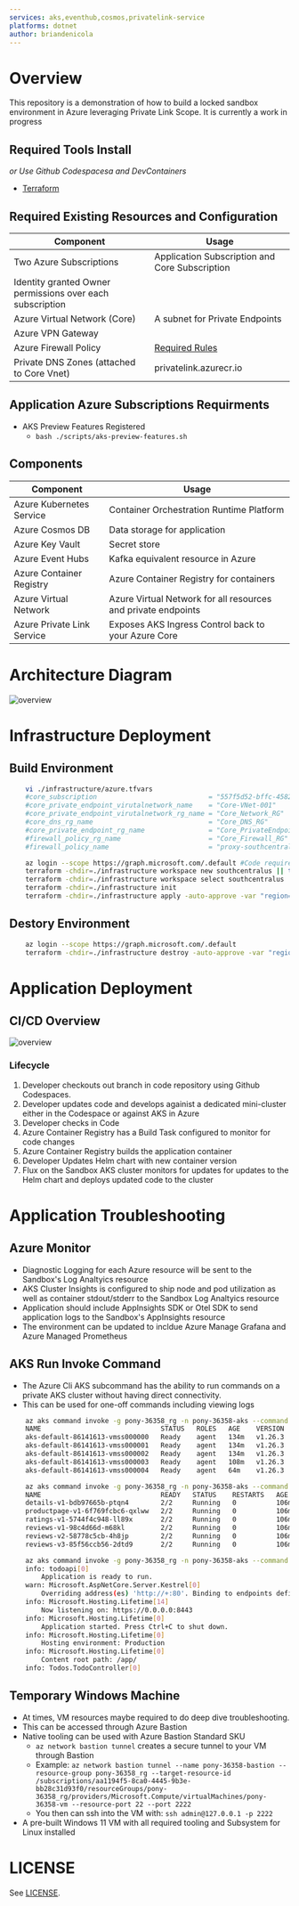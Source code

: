 ```yaml
---
services: aks,eventhub,cosmos,privatelink-service
platforms: dotnet
author: briandenicola
---
```


# Overview

This repository is a demonstration of how to build a locked sandbox environment in Azure leveraging Private Link Scope. It is currently a work in progress

## Required Tools Install
_or Use Github Codespacesa and DevContainers_
* [Terraform](https://developer.hashicorp.com/terraform/downloads)

## Required Existing Resources and Configuration
Component | Usage
--------------- | --------------- 
| Two Azure Subscriptions | Application Subscription and Core Subscription |
| Identity granted Owner permissions over each subscription |
| Azure Virtual Network (Core) | A subnet for Private Endpoints |
| Azure VPN Gateway | |
| Azure Firewall Policy | [Required Rules](https://learn.microsoft.com/en-us/azure/aks/outbound-rules-control-egress)
| Private DNS Zones (attached to Core Vnet) | privatelink.azurecr.io |

## Application Azure Subscriptions Requirments
* AKS Preview Features Registered
    * `bash ./scripts/aks-preview-features.sh`

## Components
Component | Usage
------ | ------
Azure Kubernetes Service | Container Orchestration Runtime Platform  
Azure Cosmos DB | Data storage for application 
Azure Key Vault | Secret store 
Azure Event Hubs | Kafka equivalent resource in Azure
Azure Container Registry | Azure Container Registry for containers
Azure Virtual Network  | Azure Virtual Network for all resources and private endpoints
Azure Private Link Service | Exposes AKS Ingress Control back to your Azure Core

# Architecture Diagram
![overview](./assets/environment.png)

# Infrastructure Deployment 
## Build Environment
```bash
    vi ./infrastructure/azure.tfvars
    #core_subscription                            = "557f5d52-bffc-4582-bd0b-2cd706813031"
    #core_private_endpoint_virutalnetwork_name    = "Core-VNet-001"
    #core_private_endpoint_virutalnetwork_rg_name = "Core_Network_RG"
    #core_dns_rg_name                             = "Core_DNS_RG"
    #core_private_endpoint_rg_name                = "Core_PrivateEndpoints_RG"
    #firewall_policy_rg_name                      = "Core_Firewall_RG"
    #firewall_policy_name                         = "proxy-southcentral-policy"

    az login --scope https://graph.microsoft.com/.default #Code requires AAD permissions 
    terraform -chdir=./infrastructure workspace new southcentralus || true
    terraform -chdir=./infrastructure workspace select southcentralus
    terraform -chdir=./infrastructure init
    terraform -chdir=./infrastructure apply -auto-approve -var "region=southcentralus" -var-file="./infrastructure/azure.tfvars"
```
## Destory Environment
```bash
    az login --scope https://graph.microsoft.com/.default
    terraform -chdir=./infrastructure destroy -auto-approve -var "region=southcentralus" -var-file="./infrastructure/azure.tfvars"
```

# Application Deployment
## CI/CD Overview
![overview](./assets/cicd.png)

### Lifecycle
1. Developer checkouts out branch in code repository using Github Codespaces.
1. Developer updates code and develops againist a dedicated mini-cluster either in the Codespace or against AKS in Azure
1. Developer checks in Code
1. Azure Container Registry has a Build Task configured to monitor for code changes
1. Azure Container Registry builds the application container
1. Developer Updates Helm chart with new container version
1. Flux on the Sandbox AKS cluster monitors for updates for updates to the Helm chart and deploys updated code to the cluster

# Application Troubleshooting 
##  Azure Monitor
* Diagnostic Logging for each Azure resource will be sent to the Sandbox's Log Analtyics resource 
* AKS Cluster Insights is configured to ship node and pod utilization as well as container stdout/stderr to the Sandbox Log Analtyics resource
* Application should include AppInsights SDK or Otel SDK to send application logs to the Sandbox's AppInsights resource
* The environment can be updated to incldue Azure Manage Grafana and Azure Managed Prometheus 

## AKS Run Invoke Command
* The Azure Cli AKS subcommand has the ability to run commands on a private AKS cluster without having direct connectivity.  
* This can be used for one-off commands including viewing logs
```bash
    az aks command invoke -g pony-36358_rg -n pony-36358-aks --command 'kubectl get nodes'
    NAME                              STATUS   ROLES   AGE    VERSION
    aks-default-86141613-vmss000000   Ready    agent   134m   v1.26.3
    aks-default-86141613-vmss000001   Ready    agent   134m   v1.26.3
    aks-default-86141613-vmss000002   Ready    agent   134m   v1.26.3
    aks-default-86141613-vmss000003   Ready    agent   108m   v1.26.3
    aks-default-86141613-vmss000004   Ready    agent   64m    v1.26.3

    az aks command invoke -g pony-36358_rg -n pony-36358-aks --command 'kubectl get pods -n bookstore'
    NAME                              READY   STATUS    RESTARTS   AGE
    details-v1-bdb97665b-ptqn4        2/2     Running   0          106m
    productpage-v1-6f769fcbc6-qxlww   2/2     Running   0          106m
    ratings-v1-5744f4c948-ll89x       2/2     Running   0          106m
    reviews-v1-98c4d66d-m68kl         2/2     Running   0          106m
    reviews-v2-58778c5cb-4h8jp        2/2     Running   0          106m
    reviews-v3-85f56ccb56-2dtd9       2/2     Running   0          106m

    az aks command invoke -g pony-36358_rg -n pony-36358-aks --command "kubectl logs todoapi-84664fcfc8-qnxpg"
    info: todoapi[0]
        Application is ready to run.
    warn: Microsoft.AspNetCore.Server.Kestrel[0]
        Overriding address(es) 'http://+:80'. Binding to endpoints defined via IConfiguration and/or UseKestrel() instead.
    info: Microsoft.Hosting.Lifetime[14]
        Now listening on: https://0.0.0.0:8443
    info: Microsoft.Hosting.Lifetime[0]
        Application started. Press Ctrl+C to shut down.
    info: Microsoft.Hosting.Lifetime[0]
        Hosting environment: Production
    info: Microsoft.Hosting.Lifetime[0]
        Content root path: /app/
    info: Todos.TodoController[0]
```

## Temporary Windows Machine
* At times, VM resources maybe required to do deep dive troubleshooting.  
* This can be accessed through Azure Bastion
* Native tooling can be used with Azure Bastion Standard SKU
    * `az network bastion tunnel` creates a secure tunnel to your VM through Bastion
    * Example: `az network bastion tunnel --name pony-36358-bastion --resource-group pony-36358_rg --target-resource-id /subscriptions/aa1194f5-8ca0-4445-9b3e-bb28c31d93f0/resourceGroups/pony-36358_rg/providers/Microsoft.Compute/virtualMachines/pony-36358-vm --resource-port 22 --port 2222`
    * You then can ssh into the VM with: `ssh admin@127.0.0.1 -p 2222`
* A pre-built Windows 11 VM with all required tooling and Subsystem for Linux installed

# LICENSE
See [LICENSE](LICENSE).